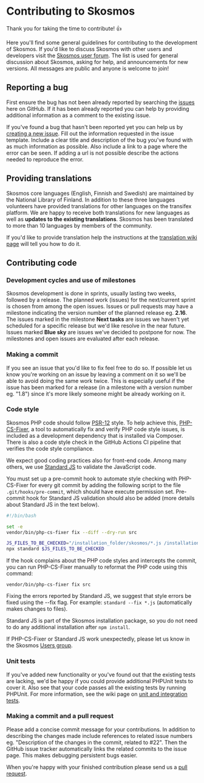 # Contributing to Skosmos

Thank you for taking the time to contribute! :+1:

Here you'll find some general guidelines for contributing to the development of Skosmos. If you'd like to discuss Skosmos with other users and developers visit the [Skosmos user forum](https://groups.google.com/forum/#!forum/skosmos-users). The list is used for general discussion about Skosmos, asking for help, and announcements for new versions. All messages are public and anyone is welcome to join!

## Reporting a bug

First ensure the bug has not been already reported by searching the [issues](https://github.com/NatLibFi/Skosmos/issues/) here on GitHub. If it has been already reported you can help by providing additional information as a comment to the existing issue.

If you've found a bug that hasn't been reported yet you can help us by [creating a new issue](https://github.com/NatLibFi/Skosmos/issues/new). Fill out the information requested in the issue template. Include a clear title and description of the bug you've found with as much information as possible. Also include a link to a page where the error can be seen. If adding a url is not possible describe the actions needed to reproduce the error.

## Providing translations

Skosmos core languages (English, Finnish and Swedish) are maintained by the National Library of Finland. In addition to these three languages volunteers have provided translations for other languages on the transifex platform. We are happy to receive both translations for new languages as well as **updates to the existing translations**. Skosmos has been translated to more than 10 languages by members of the community.

If you'd like to provide translation help the instructions at the [translation wiki page](https://github.com/NatLibFi/Skosmos/wiki/Translation) will tell you how to do it.

## Contributing code

### Development cycles and use of milestones
Skosmos development is done in sprints, usually lasting two weeks, followed by a release. The planned work (issues) for the next/current sprint is chosen from among the open issues. Issues or pull requests may have a milestone indicating the version number of the planned release eg. **2.16**. The issues marked in the milestone **Next tasks** are issues we haven't yet scheduled for a specific release but we'd like resolve in the near future. Issues marked **Blue sky** are issues we've decided to postpone for now. The milestones and open issues are evaluated after each release.

### Making a commit

If you see an issue that you'd like to fix feel free to do so. If possible let us know you're working on an issue by leaving a comment on it so we'll be able to avoid doing the same work twice. This is especially useful if the issue has been marked for a release (in a milestone with a version number eg. "1.8") since it's more likely someone might be already working on it.

### Code style

Skosmos PHP code should follow [PSR-12](https://www.php-fig.org/psr/psr-12/) style. To help achieve this, [PHP-CS-Fixer](https://github.com/PHP-CS-Fixer/PHP-CS-Fixer), a tool to automatically fix and verify PHP code style issues, is included as a development dependency that is installed via Composer.  There is also a code style check in the GitHub Actions CI pipeline that verifies the code style compliance.

We expect good coding practices also for front-end code. Among many others, we use [Standard JS](https://standardjs.com/) to validate the JavaScript code.

You must set up a pre-commit hook to automate style checking with PHP-CS-Fixer for every git commit by adding the following script to the file `.git/hooks/pre-commit`, which should have execute permission set. Pre-commit hook for Standard JS validation should also be added (more details about Standard JS in the text below).

```bash
#!/bin/bash

set -e
vendor/bin/php-cs-fixer fix --diff --dry-run src

JS_FILES_TO_BE_CHECKED="/installation_folder/skosmos/*.js /installation_folder/skosmos/some_other_folder/*.js"
npx standard $JS_FILES_TO_BE_CHECKED

```

If the hook complains about the PHP code styles and intercepts the commit, you can run PHP-CS-Fixer manually to reformat the PHP code using this command:

    vendor/bin/php-cs-fixer fix src

Fixing the errors reported by Standard JS, we suggest that style errors be fixed using the --fix flag. For example:
```standard --fix *.js``` (automatically makes changes to files).

Standard JS is part of the Skosmos installation package, so you do not need to do any additional installation after ```npm install```.

If PHP-CS-Fixer or Standard JS work unexpectedly, please let us know in the Skosmos [Users group](https://groups.google.com/g/skosmos-users).

### Unit tests

If you've added new functionality or you've found out that the existing tests are lacking, we'd be happy if you could provide additional PHPUnit tests to cover it. Also see that your code passes all the existing tests by running PHPUnit. For more information, see the wiki page on [unit and integration tests](https://github.com/NatLibFi/Skosmos/wiki/Unit-and-integration-tests).

### Making a commit and a pull request

Please add a concise commit message for your contributions. In addition to describing the changes made include references to related issue numbers eg. "Description of the changes in the commit, related to #22". Then the GitHub issue tracker automatically links the related commits to the issue page. This makes debugging persistent bugs easier.

When you're happy with your finished contribution please send us a [pull request](https://help.github.com/articles/about-pull-requests/).
